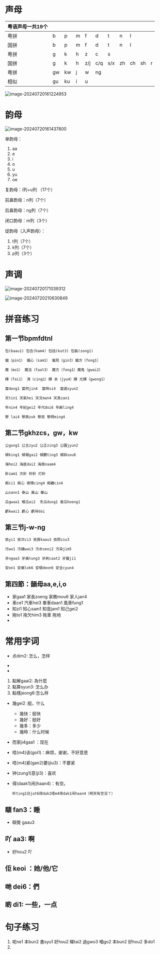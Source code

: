 # 声母

| 粤语声母一共19个 |      |      |      |      |      |      |      |      |      |      |
| ---------------- | ---- | ---- | ---- | ---- | ---- | ---- | ---- | ---- | ---- | ---- |
| 粤拼             | b    | p    | m    | f    | d    | t    | n    | l    |      |      |
| 国拼             | b    | p    | m    | f    | d    | t    | n    | l    |      |      |
| 粤拼             | g    | k    | h    | z    | c    | s    |      |      |      |      |
| 国拼             | g    | k    | h    | z/j  | c/q  | s/x  | zh   | ch   | sh   | r    |
| 粤拼             | gw   | kw   | j    | w    | ng   |      |      |      |      |      |
| 相似             | gu   | ku   | i    | u    |      |      |      |      |      |      |

![image-20240720161224953](https://zlgan-blog.oss-cn-shenzhen.aliyuncs.com/image-20240720161224953.png)

# 韵母

![image-20240720161437800](https://zlgan-blog.oss-cn-shenzhen.aliyuncs.com/image-20240720161437800.png)

单韵母：

1. aa
2. e
3. i
4. o
5. u
6. yu
7. oe

复韵母：i列+u列 （17个）



前鼻韵母：n列（7个）

后鼻韵母：ng列（7个）

闭口韵母：m列（3个）



促韵母（入声韵母）：

1. t列（7个）
2. k列（7个）
3. p列（3个）

 

# 声调

![image-20240720171039312](https://zlgan-blog.oss-cn-shenzhen.aliyuncs.com/image-20240720171039312.png)

![image-20240720210630849](https://zlgan-blog.oss-cn-shenzhen.aliyuncs.com/image-20240720210630849.png)



# 拼音练习

## 第一节bpmfdtnl

```
包(baau1) 包含(ham4) 包括(kut3) 包裝(zong1)

偏（pin1） 偏心（sam1） 偏見（gin3）偏方（fong1）

魔（mo1） 魔法（faat3） 魔方（fong1）魔鬼（gwai2）

輝（fai1） 清（cing1）輝 余（jyu4）輝 光輝（gwong1）

當dong1 當然jin4  當時si4  當選syun2

天tin1 天氣hei 天文man4 天真zan1

年nin4 年紀gei2 年代doi6 年齡ling4

黎 lai4 黎族zuk 黎民 黎明ming4

```

## 第二节gkhzcs，gw，kw

```
公gung1 公主zyu2 公正zing3 公園jyun2

傾king1 傾偈gai2 傾聽ting3 傾訴sou6

海hoi2 海底dai2 海南naam4
 
針zam1 方針 秒針 打針
 
痴ci1 痴心 痴情cing4 痴纏cin4
 
山sann1 泰山 黃山 華山

瓜gwaa1 矮瓜ai2  冬瓜dung1 香瓜hoeng1

虧kwai1 虧心 虧待doi
```

## 第三节j-w-ng

```
依yi1 依次ci3 依靠kaau3 依照ziu3

污wu1 污穢wai3 污水seoi2 污染jim5

牙ngaa3 牙痛tung3 牙刷caat2 牙醫ji1

安on1 安樂lok6 安頓deon6 安全cyun4

```

## 第四節：韻母aa,e,i,o

-  家gaa1  家長zoeng 家務mou6 家人jan4
- 車ce1  汽車hei3 單車daan1  風車fung1
- 知zi1 知心sam1 知音jam1 知己gei2
- 拖to1  拖欠him3 拖車 拖地
- 

# 常用字词

- 点dim2: 怎么，怎样

- 

- 

  1. 點解gaai2: 為什麼
  2. 點算syun3: 怎么办
  3. 點樣jeong6:怎么样

- 幾gei2 :挺，什么

  - 幾快：挺快
  - 幾好：挺好
  - 幾多：多少
  - 幾時：什么时候

- 而家ji4gaa1 ：现在

- 唔(m4)该(goi1)：麻烦，谢谢，不好意思

- 唔(m4)紧(gan2)要(jiu3)：不要紧

- 钟(zung1)意(ji3)：喜欢

- 得(daak1)闲(haan4)：有空。

  ```
  听ting1日jat6得dak1唔m4得dak1闲haan4（明天有空没？）
  ```

  

## 瞓 fan3：睡

- 瞓覺 gaau3

## 吖 aa3:  啊

- 好hou2 吖

## 佢 keoi ：她/他/它

## 哋 dei6：們

## 啲 di1: 一些，一点





# 句子练习

1. 呢ne1 本bun2 書syu1 好hou2 睇tai2 過gwo3 嗰go2 本bun2 好hou2 多do1
2.  
